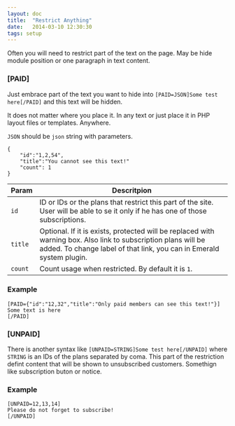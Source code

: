 ```yaml
---
layout: doc
title:  "Restrict Anything"
date:   2014-03-10 12:30:30
tags: setup
---
```


Often you will need to restrict part of the text on the page. May be hide module position or one paragraph in text content.

### [PAID] 

Just embrace part of the text you want to hide into `[PAID=JSON]Some test here[/PAID]` and this text will be hidden.

It does not matter where you place it. In any text or just place it in PHP layout files or templates. Anywhere.

`JSON` should be `json` string with parameters.


	{
		"id":"1,2,54",
		"title":"You cannot see this text!"
		"count": 1
	}

Param | Descritpion
------|---
`id`    | ID or IDs or the plans that restrict this part of the site. User will be able to se it only if he has one of those subscriptions.
`title` | Optional. If it is exists, protected will be replaced with warning box. Also link to subscription plans will be added. To change label of that link, you can in Emerald system plugin.
`count` | Count usage when restricted. By default it is `1`.

### Example

    [PAID={"id":"12,32","title":"Only paid members can see this text!"}]
    Some text is here
    [/PAID]

### [UNPAID]

There is another syntax like `[UNPAID=STRING]Some test here[/UNPAID]` where `STRING` is an IDs of the plans separated by coma. This part of the restriction defint content that will be shown to unsubscribed customers. Somethign like subscription buton or notice.

### Example

    [UNPAID=12,13,14]
    Please do not forget to subscribe!
    [/UNPAID]
